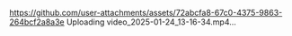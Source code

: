https://github.com/user-attachments/assets/72abcfa8-67c0-4375-9863-264bcf2a8a3e
Uploading video_2025-01-24_13-16-34.mp4…

